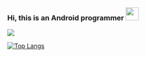 ### Hi, this is an Android programmer <img src="https://raw.githubusercontent.com/wasabeef/wasabeef/master/icons/wave.gif" width="30px">
<!--👋-->
<img src="https://github-readme-stats.vercel.app/api?username=HAHH9527&show_icons=true&count_private=true&hide=contribs&include_all_commits=true&theme=highcontrast&bg_color=30,e96443,904e95" />

[![Top Langs](https://github-readme-stats.vercel.app/api/top-langs/?username=HAHH9527&theme=vue-dark)](https://github.com/HAHH9527)

<!--
**HAHH9527/HAHH9527** is a ✨ _special_ ✨ repository because its `README.md` (this file) appears on your GitHub profile.

Here are some ideas to get you started:

- 🔭 I’m currently working on ...
- 🌱 I’m currently learning ...
- 👯 I’m looking to collaborate on ...
- 🤔 I’m looking for help with ...
- 💬 Ask me about ...
- 📫 How to reach me: ...
- 😄 Pronouns: ...
- ⚡ Fun fact: ...
-->

